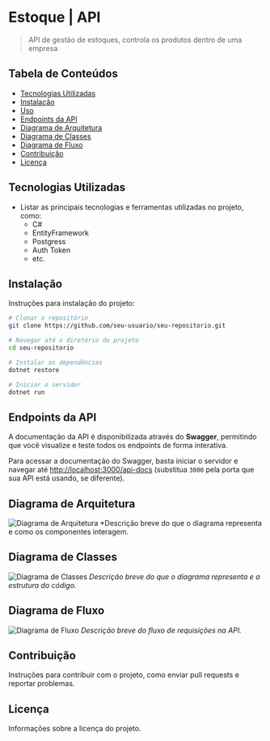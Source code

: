 
# Estoque | API

> API de gestão de estoques, controla os produtos dentro de uma empresa

## Tabela de Conteúdos
- [Tecnologias Utilizadas](#tecnologias-utilizadas)
- [Instalação](#instalação)
- [Uso](#uso)
- [Endpoints da API](#endpoints-da-api)
- [Diagrama de Arquitetura](#diagrama-de-arquitetura)
- [Diagrama de Classes](#diagrama-de-classes)
- [Diagrama de Fluxo](#diagrama-de-fluxo)
- [Contribuição](#contribuição)
- [Licença](#licença)

## Tecnologias Utilizadas
- Listar as principais tecnologias e ferramentas utilizadas no projeto, como:
  - C#
  - EntityFramework
  - Postgress
  - Auth Token
  - etc.

## Instalação
Instruções para instalação do projeto:

```bash
# Clonar o repositório
git clone https://github.com/seu-usuario/seu-repositorio.git

# Navegar até o diretório do projeto
cd seu-repositorio

# Instalar as dependências
dotnet restore

# Iniciar o servidor
dotnet run

```
## Endpoints da API

A documentação da API é disponibilizada através do **Swagger**, permitindo que você visualize e teste todos os endpoints de forma interativa.

Para acessar a documentação do Swagger, basta iniciar o servidor e navegar até [http://localhost:3000/api-docs](http://localhost:3000/api-docs) (substitua `3000` pela porta que sua API está usando, se diferente).


## Diagrama de Arquitetura
![Diagrama de Arquitetura]([https://github.com/user-attachments/files/17592784/API.de.estoque.drawio.pdf](https://app.diagrams.net/?tags=%7B%7D&lightbox=1&highlight=0000ff&edit=_blank&layers=1&nav=1&title=API%20de%20estoque.drawio#R%3Cmxfile%20pages%3D%226%22%3E%3Cdiagram%20name%3D%22Contexto%22%20id%3D%22ZcK_NRXRNd2Rd2iiA2Op%22%3E7Vxbd9uoFv41XmvOQ7J0sST70bdkOqszJ0060%2BlTF5awRSsLFeHE7q8%2FgEBX5Euuio89axppCwGCj29v2Bt69mS1uSYgCf%2FEAYx6lhFseva0Z1nm0DLZHy7ZZpKh5WWCJUGBTFQI7tAvKIWGlK5RANNKQopxRFFSFfo4jqFPKzJACH6oJlvgqFpqApawIbjzQdSUfkEBDaXUMoziwe8QLUNVtKuerIBKLQVpCAL8UBLZs549IRjT7Gq1mcCIt55qmOy9q5anec0IjOkhL0AaWjfffsBP%2FiYAydTcprOLC0vWjW7VFxO8jgPI3zF69hgTGuIljkH0EeOECU0m%2FA4p3cq%2BAmuKmSikq0g%2BhRtE%2F%2BWvXzry7mvpyXQjcxY329LNDSRoBSkkUhaANBT14K82P1Z%2Bf4rXxJdVN8Iv17HzbfYP8h7g%2BMNt%2FNcX70KhBpAlpLvSOVlCGFQQIdvyGmJWN7JlCQiMAEX3VYAAibNlnq7oCXYhO%2BOIjrGzfO9BtJYl%2FZ2CRmfxyn4EczboKl0AIrSM2bXPWou35%2FgeEooYqkfywQoFAc9jTGCKfoG5yI83eoJRTMW3OOOeM9W2%2FC4g8YLgpqcZmrKQCvgr7SrfMi5N15VfL0njQnbNwS0vM7%2FhH1PkbFYzNWsZ4MUiZQipd1xeQ11f4vl3zjqsfSLgw5CxCyQ1Yur%2FBVayxqNghWIl%2FrxN8o5d9yZ2b2QShNXTKUx9ghKKcKxLxBp1xavuwzSVt0kEKc56CnDihKzDfAQIu%2BZimFL8k0FJ5B9lkJmKOzdi%2FTpeYNFUBbbcn2usHlykYrCPWALTTTbFQ3a1lH9FLvNC4Mgvtxz1kLXdvP4Ck2UlV8UBus9FTpaZaC%2BWmTMtvVtOp6pAdmV27Neau75W5uLjCJNKLj3L9sVP965T7d1K%2B%2Bjaov6ZVllFtDJelWpKlFGiCV6apHHTLDMuZ4KHEFF4lwBBrg9Mu%2FMXUBRN8q%2B1jYF95XGSTynBP2D5iWubzkQWUZIvxI%2B%2FEQIB%2F9VmyQ2HS79%2FmbChg2NLR19sAIJZgKisd5WkxlzRWBND%2FM%2FRMWEyk99JeVXmVYVSYNaEOpmlEWqzrJYtWLTOs636rEGgrUQ5NCp8pvTXQ2Gm5FZKWLZQBsbRKovdSqZrsVR0MFQaodBgH%2BESxkFDiSksSBXB0ASIwqXNG4tpEApQLCwDU9xHEUhSVDSnH6Io%2BAi2eE1VRuqugnK3hK4ILqhGNVJcR3qMY9gAuRTW8N2f8v9UofITeZVTNpBQvPwoypy6hUR%2BwEvgowYQqwmQHAsVgHjHA%2BQwRDRtmt1YuOXm8jjEBP3iCIhk25TxIe4f0CoCMbPDQVATjXGwzd8qdx%2BKQ2Zu8v4X%2FS1SZIAQl3NMKdOwsm9k2xha6AUEJ5%2BVcWnooVMnLEkQdbJSZJEwq3uCY1ZjgET3Q5DSB6bBa2i2tEDZORj3o0eixTYOQ4v9UmDpN8BSMp80iGFNQBGIbrmpGS8FkZRUnU6bVQ3TXRjBrN0WkZi8hcxyhnFTF5qzvuH1j8aTQAYks3uYAaSulsvqUBJWjXKuxI%2FJmSINECyeKdqqMI9pFKJbWY%2F%2B4TCyD4bRU3Ajcyu68vjsQMRaNQaUMQCbzqbHWfUH6rfBmc7eDZ25B9KZ9VJ0Zg0baGnO%2B16F1hhnuP4AzheHEVsA4GDhvwaxPStT5aPz6VS1CxOPoKp6dq9AVc6Zqd4NUw3e2vBym4bXzU1XzS7bdK3R1ambXc7BIDp9s8s7c9m74TLTfGsya9roo5sPXSWzgTc2vOmpk5l3MIpOn8yak4IzmXWWzPpvTWaKTetsZsCNQGpXeW1oDUdj49R5bXgwoE6K17TRAMq3fspxJdIo3x9YIidUHQksMZt%2BuW5Hlphtnq%2BjQ0sujEv58collt09Nq7kFSNHkog1MqsjD%2BUI%2BKCfleM5ytEkoyRRwkYQyQfeaQtO9CwXnlWKUgpXoJeHjeAEsr98VdLj%2F44dmKoS8wgSl7s7CiflOZjkpINJnBLwm9EkBau3WRIl8hBIGQP%2Fx1K8Vnel1xxqhmsKo6EthKRBRYD4yjTQrnobU8cY8nrUwkl2M5UK%2FDA0ESJ1mdcWiGLpIlE6EZ1SklnVkJVW1Xh4CEJfmR7Kqawxoa2%2BxmQxH%2BGHqQWpHEewHJUiNmUfu6rVAw27ZrY4Q1PCZiqZZ%2BdehEMnTL9wohSMai8Zkyv%2BPXPqiXJqhOIfWf8FgAJWVxFobl0xrrUmX76u%2FkhvzE%2FrEKH%2FLsbw6vrq0yFU7L4RFefrUmcqPhkqdq2uUvFdbpMKKh6tKftqzpm5VTqycQszG7PySkgrR%2BfrJcrsZZMhFNRLyMpfl7z06ZmoT42odzOu90aMm6%2BYnRn3ZBh3oIlB6iTjthq%2Fd1ue7s7HSbZ0CGSVWKJRIlcoFNFmaV%2BPJEsEpcmVdRm9kGOGZyuWi%2FWM0qRaDesdS8CPr5Lk7HL77qTuvZxm9Y%2FgtPoOkT0cV1laLRjJanECNePSxK9Je9lvL4nuiexXjgaZCyZsUOgdAp9zP0URpW%2BqteMbQLn1wEQD1nR9DaViCsqek6S0AE3Uun1pVXocY7nSmrlG%2BPUNCIJidwCIIvwwUttZM69b3T8DNwmI1fI6K2ZNUnQPb2FauAUhq6N8I99GU%2FKviJLmKY6YxTUq1MlZKTyHUlBORI0P0RxqlcDwlbXAFSYMUjBg46HB%2FOVn2cpFQnDAXTRthnZtv2JmcWt2LoIExiBfY44gomvSXB4RS%2FQ%2ByxwIOeD%2FLESd2CCKVTXOxvgpG%2BPW7pXoZ9zXmIc8twdOn%2FcvPtk%2BdqyqfayhxlfbwLj%2B11nFqxD%2B%2Be37evsT%2FP3ZX03VyQE1p6ja1Vd4sGeFdNwZLzcfA1dghSKe6HcY3UOxhtKMoGibYe42tQ7Gw14%2FutqWuNePrhK%2BuB%2F9yMkT9Amrd30Df2nWVE%2BQ6bbKYQD71GemBHm8kxDyZSmuRRO89oU%2BnAO00eV81ognohG1BGW9lkKceYPpuK9TiEPXs4F7Vojj6ry5NSqmGnFmVKbJauKrpe3ddPwM6tg230wdH0e4uuNS2g5TMf5BKZvzMtQdx7QR5BMdfiWmyMJ3J2cu3AmgZj%2FpmWX%2FD1jWfi2aXQx86GvnHfOB03eMM82%2Bf5r17O7MerThlv3GrKczcxrW6mSbZWQ56v5r%2BWGRl7jblu%2BeHgfcboS9v%2FPlmluCr9X0ovB9F2oun1lo58TdCBRWJ4Y8R5yw7RpeZZzKzN8iVPiwDnXfxbh9i2H7tGWHjo3b5oZGuTbfy875q6zLd3KYqv3lzxLO7wyHlWGqFu26O06HLzlOvWcbqF53FKz9Pkeqbrce93qBXu1Ezrrr67fiUk47EwL%2B04ANDyB4ucHMUZYWHmD94XdNl36L%2FRzABVhHdBcODjehXad%2BsJ3GhvY0NvRzbMzUd7Wt5dt34iroonpWm%2Bb2D3qvW4O%2BeWxdx3fXtR3p9ih13Peqhyxbb6eN2W1xtnqWvDii3p79Dw%3D%3D%3C%2Fdiagram%3E%3Cdiagram%20id%3D%22WYmJsP1QuhiiOfBeFGFQ%22%20name%3D%22Containers%22%3E7V1dV%2BI8F%2F01XOrqd%2BGSL2eccXx9xFnPzHMzK7QBMpam0wYEf%2F2bNEk%2FA4ICIoMulZ6mSXvOzs7uaVIbZne6%2BBSDaPIN%2BzBoGJq%2FaJi9hmHojtmif5hlyS2G1nK4ZRwjX5TKDQP0DIVRE9YZ8mFSKkgwDgiKykYPhyH0SMkG4hg%2FlYuNcFBuNQJjWDMMPBDUrf8in0y4tWm4uf0zROOJbFl3xBVPgSwsriSZAB8%2FFUxmv2F2Y4wJ%2FzRddGHAvCf9wo%2B7WrE3O7EYhkRxAB7%2BZv6gJQLgwQm9bhhXXGbdgqm4zA4IPcziBOmvHj3RRJZ5WEaiTK%2BT2aA3CXGAxyKqdzgh4xgO%2FrmRJXow8WIUEYRD2UACZf0%2Br1%2BLYRLhMGl0zUZbn6fIiXDMjgc%2BSEgM2OdZMuMFYsROkB0fxdifEXmKARjSQ9NGGoYTUF90RjhkV56QpQij82eG5Y6LJAVZmxbQnWiR76SfxuJvWsswN9jCV4Ytd1I%2FD6sHUBtvuWz20Twz2byy1Km0MnYWDphGdFc4TCLZVsG%2FtJDdKzRQrEyeZ7yuxW1doq9ziajFo%2BcWl2ppGGbfYd%2BqY%2B0yHkpOVDmseplGAfb337%2F1zZmG5%2BHUu5veaWNnOrzQs%2B6UdZP8Qg3a8VIIe8sAhbQXmLRSfsE9nYag8zRBBA4i2kuo5YnyGLVNyJRhSmfuxTN6lH8zlIaYG%2BiWRrdS%2BHWA9zhO7V3hmhCHkDkMBUE385bZa3W67b5wpCA73RDbhXKj9IvaQYDGrAd5tJPDmJ04ifEjLBTV%2Bm6v3aN7ppCAvo%2BIOMsIo5CkHd5msNMuqde7WvrDANWlNp1tXRq2wqiyuWUjL6SXbcqCihq1StM2uwLKB%2BgZDNO4aVnkiwwnmGsOYwIXBZOI%2FSeIqRdi2ms0sZf6hx8imOrCdIThKWdzwxK2SZHJJW8DwZrjrPKcZOkHgTi5KWj3FRTcvruWBNlPCP4zg3UKTsuoObgfEkSWVzGt7wnHj8zNhkZ%2FzJWUXGgQMXSNWA%2BgBkazDNAXMPRPg2K1j8Cqb2DLbUl0ZMLhP9f%2Fffod6qPRr%2F7F7a%2FH1gskmpOe%2FjJlFtlN35Yjm25Hc3sq7gOxJ2vVVFTYNIam49SpsMorNWo06tyo4suM2XZJoq6CRVXMypvYJd2OY%2BAjmI87MhyFociHIzBL4cRDiGNKYZXyO2Bpy62wtGsdLUv7UxTWifl7SaWuINxyIaqipuzEPZgkYjMKIMHcmYDd%2B0DqUw%2BlMjjVvsVh4SNz8tFxr1rReunXvhWtkoyNtWS8hmrpjdMk06Yqmq6wrdY0r1xbKSwdU7e7a7Sp1NXTxZjd%2FF961mVEuw4ODRV5v1aeHgWJ7lyeSqLL8wVFptNUTNc8uB69o4ClAdfziy1r0btVWpQVGqS9g8vQW7ggX5KVvNiOAuQBguZZBmKOkhlF0DNI%2BdJNf5tYitMpnJ0SG56TANtS5h8vQM51fA%2FJj%2BUPNFh6IzDfMAlQIKsnOOywBCFTNCEBKISx8bK2fVM6oEayut5sd3t1WjbMttFrrT2isMeopAJenV045xAU6jRLGUjSbrU2VafO%2B%2BUQ2jNCL5nyaoVC35JSWJtIUGVzYcCVbUixGmT532JK90SSuB8iw3B0lL1e5R4u5dAyWu2Otg1RvpSKWJWVPacilKy9A5a2a5le93A5hNrTOSXcRSq2AHHoj%2BFAbOKYTPAYhyDo59aKusjL3GAcCUz9hoQsBRrBjOByx6AejZc%2F2PGXmmZJw8%2FUYDH24obeQjTBt5bFrTsYI%2BoQBvzUmN1j6utCl%2BBZ7MGX7nENjYB4DMlLwo7qfb%2F0pLYOhBgG7Cai%2FOB2i5huFkT7XYK4QITH0BZbPwt78tixjWVhoxq5AhjsEhQOA4N14S3CYHV%2B%2BmhgIJ7%2Fz0EwEy19fnigN8Tal8H%2FbumfC%2Fpz3x88KNFyw9VOMcK1EYYxH1VvQVvsmCLf52BaO4So2XQdkmsUm02mEI00ivMVVNR7oV3qltWq0C%2Ff3DgaovY7djWFqq3yEXg0SihKqtHLzun1AW3WIrVL6n2P3rauFxV72%2BpH6kfT23QpB%2FLuxmajaOzGHS4YXvi9yhH3tuauehsFk%2BHaO%2BldjlPus81DdTbd2ENvE2Ok%2FMwljisHzM0HyVJP48peTv3ivdpvs4ll%2Bd0EtVwh5oD1GYfX9E2198xdd041PGy7Iqkzg6yDn6o4LIcJ9Q9YFoqJTrOyIbeq3WVDOex4lbsFoVMjld2jsgSmXMZZZhGm2wu5N8gtc0OUGe8FsurtGL%2Bkt4PMqjRktQ4BMnOVUOTqMBWKXDNWoJcObHsbtRhS5SS4WgJDkSXZ3cN%2BR1vFKoUbdd1U3Kib29%2Bn14IUtuce%2BqU3l1ezx2H7E3xs%2F9Qu6uriBo6z2U%2BKpwhisKZuA7FMO5nM0Z58kiD86uEgAFGC8lB4ExT4N2CJZ0RWJLdKSSynEPAAjogi3ARXH%2BgqHzMo5nU0DNPqsW%2FZqLjEFAoR8FA4vknb7Dm5RVzAHjLsTrVr6roKE01V8uYVj0U3A4Xx8uhQgsM9kwSdCY7RMwOBlANFiKTbT2gagBB%2BhsCvmDrYX2ZHFSOIwgnlfwaBNOT8QROPD%2Fs4xITgqQyP8I2mRJ8f4%2BhBMr%2BmRk81JymSeNWEoszdRXRUpDqczddGKQIgSMgTTKqANpRYWdsfN36Obm6Ilr0xSJ3l6zOCFMChniAIBPdM%2FofjlFIKfK9KeZdvFtZBBVP3jYJUp07ouADDet5b71uaa20NqxQgMO7PIcdJNf9enP8hqKtCPlfpV2PlHLQyB%2FEUOzfdi%2FOwNkeTsTGa3gIfUVseyu2rAwH1aggIJQKqOpMaKLeTI0pfWGdS%2BzCkppipflhSs2tgyeb8HCGXyXkRJ81l1sYgOn0u2%2BD2%2FcxlR8Jlihkzh%2BWy%2BvOabOLL8XFZtgTipLnM2RhEp89lzRo8z1x2rFyWzRd5NzJr1dCSrt9ma6qLC6yPk9yyNbAnTW6rHvf9jeQm3%2BVwZrePwG6bZl73l42vp%2BP5DGO4SKF6rMSWzSI9aWLLOvNpM9t28%2B4H0IspD1RXgOaz7GsF%2BEqm0mrSl9aLpoudskWh%2FELZgO%2BhdNJ9x4aJot6PPLP%2B6GbQH3CNfu%2Fb4P7rM9Gv%2Fkx%2B%2FdHtL7ew9dIapx0uC%2B27zV7HqvEh3dO2Nc1KKeQvX%2F65aq1AnUe3XxbaatYH4X2tCq0NyghYX4hl%2F9ezxrPRxO58XQxcqSPeZ9rzm6d05TMxG8V5mKKq%2FU%2FFXN2Zj3n%2BuxII9SdIbfYGg3Q8YkPPgHKLEisHn4a5Dse7mfQs72OWpYpeOyFK1GKXD9jJJEylK%2BrPrI81kjsLmtFsliJ20Wpt30%2B2k4ZXOKZnCH32YruqKtzorSGiArozTfCczsvv%2FmZ1p%2ByQzqHUnedBm7%2FCo6ruTMdsmf5Z3a14C9IutJ2rWj1%2BKG13Y5BrfX5D9N8db3nV6X9FwaNC2%2B1Jub1FuF1qWrMo3rIFNvtVbqs76jErN2WYjQ8z3q9D6S4W0OjZ%2B3tfq9Xeos620w8qjbClgrhmMWLvOZbvHGPRTrJonzXEx9QQTas9ePh35n7%2FgYLP14BcBzg8XIZo1PSg56k0xLBpW%2FY5Q7RPDWG%2Fp4ZQ4q7%2BRO8YNYThlhfiXrZa1mF0xOrOesw6QnnWHydvsA6pu9ARmib%2Fv4HsmM77yQq6mf8zAV48%2F58MZv%2F%2F%3C%2Fdiagram%3E%3Cdiagram%20id%3D%22iZcyluI-vXqPSFKWvqcD%22%20name%3D%22Component%22%3E7V1td6I4G%2F41nrP7oXN4f%2Fmo1bbTabdObXdn%2BmUOSlRmkDiAbe2v3wSCEAgoFQU79DnPjiQQILlz5cp9Xwkd8Xzxeukay%2FktNIHdETjztSP2O4LAi7qI%2FsEp6zBF1bQwYeZaJjkpThhZb4AkciR1ZZnAo070IbR9a0knTqDjgIlPpRmuC1%2Fo06bQpu%2B6NGYgkzCaGHY29T%2FL9Ocklee4OOMKWLN5dGs1ylkY0dkkwZsbJnxJJImDjnjuQuiHvxav58DGtRdVTHjdRU7u5slc4Pi7XGB5q2%2BXyrexOf7e%2F%2FL2KrxeX7%2BdCTp5OH8dvbILV44J8EVcR%2BxB15%2FDGXQM%2BwbCJUrkUeJP4Ptr0ljGyocoae4vbJILXi3%2FW%2BL3d1zUJ1Umh%2F1XUnRwsE4cDIFrLYAPXJJmGt48eJCgJMd319%2BCojg5OsZFn6EETotS4tKDo3XyKF1%2BtgZJpXpw5U5IdXQ%2FP%2F1Y3%2F73%2FPy9ezd9kh77cPj9LDJFw50Bv6B6eWLtwKTMjDTQJYDocdw1OsEFtuFbz7TVGcR4Z5vz4uZFP0gLl2htkZjis2GvyK1G0F51zsVOVw3%2BK8KMPeBnvzHGqGNTrWzY1sxBvyeo8nCN9p6B61uo53RJxsIyTVxGzwWe9WaMg%2FJwtS%2Bh5fjBq8m9jtxnNkShseI7gdcOo%2F%2BTu1A9jKpnchUyGV4UwksJMp2Rw51bghQ%2BxG%2BTOAVOpx6yiXRTbZ6B1Xpw%2FBODF6oC25iAOQIp4KbwTfrHWEQWORxGiQ%2FrJSMRTOYOtOGMvNk%2F4NW%2F9qLcPvAmrrX0LeiE2ffg98ryLIYR2GGr94MjxUZN05vC4GVj81B%2Br2CUceYFkNBFJ%2FDK8jXORL9m5N%2BglHGcIJM3E%2BQoE9XNOH0BSgvvTCeb1vMmSQ4LC2oEFRY8RZgSVwdKl%2FuJMpPXR4%2FmFt2kbC3wRbVASpmgZ3OpUjqCOFDw%2F1jXynQTUvXGqqP0awoJkMjHNhpUmKMDBoGXueWD0dIIwPIFUQAaI%2FDzkGGCx8eBQfWMya9ZUMw5eXMHOhgnppZtn28qQxTErtDXSSmJ9Gnwx0Igw51Ed8M44%2Fku%2FAUSV3IDtd%2FFeIN6ojEwLZ88ZjFA9bhPuJLPueD%2F2H7Og0RWmppN5PFRVAKdyEpTZVaRPOPe6TSBkcgsknFvLvWQOajM5%2BBvLs6KERta07TuJeZSgkTS5kkaFZGmEkMgOiQ4%2Bg5MHbrQXE187x4soWf5kNyJgthzuFgiS3X8PKAdOL7lry9cVOoLdH8VIK6HCvICrOWfA8a8BDbEJxuI8yCzxYwZ4GT8WD70Wjw%2BKB5Xial3mvv1HrwNHPfu3y%2Bfe273eQKrxNRSGDrVJmAyKcZKhQWVY02WZK6FyuNBpUAjpSY3FSp7hgcifDLRlNbLImW%2FlweRQ%2Bj5MxeMvt7komPXXRhvwDHcD4d%2FirHAndkZe8voXg0Ew6aQUyaQqoVA6s2NwAQna9tCiOqKGNoII5S3Q%2Bs4xOGbcZRAu0JKIa%2BpcZwqpjiwUIbNZjC5K3OcxMDkDAZXj6xV42V6GKkCP%2BUU1eQV%2FWgImnG%2FMI1XO5yvDdd67G2Lct7patvJL5bPc6p0d6WcLFFbK%2Bm21lJNGHrmyGVlXDGZluzJvX%2FhT13%2FyX19UZzHH1f82zJ6z4Qf7a9zxOhXto8eQOCC4Y07w%2F5r4GJKHzP8wcXf2YHg%2BB43mnJmoEbgNOUcz709BJaWM7sBU5%2BURRNHjGYXxsKycUtcAfsZ4CfaAnsmmBqrAP9zIDU%2BIYWqitgbXAhMEy3qcfs7DM%2B4T7xC2RwJbOxpySpN%2BujL93Ilsma33eVyBNxnC%2FXhCma3XKqsHee5RlBrMzfoFQGLdMAMTizcO0DhHBg1EWoDkQ9HjM3PS%2BB%2FdqYQ0UZ86%2Bhd%2F%2Fobjz95Z3VtO%2B%2FEcxcYPiC5JDN558elmcnfZPaBDajMPXmrhjha8LL5zHWfQvZnu3vcvUIPwf4Vue%2FLVNau%2B1LoKDCZN5Ur9P0KdfkpplNhm5%2BC6dI1lbEiK1lO3PopmLw7O5wnxmmtiFKYlovGlRDaAcLngEP4BknBJc1sw%2FPIb2thzEDXW4YheT5KiULo8uacTeyc50RiFnf4Gf11kBY8ofXaR%2ByUlIzGbd%2BwnA1xRbnAjMqtaCohSzS9VPWyvph9%2BS19f0VKsdv3EINK3OOIQCCeizqhbaMWqIJD3A9GD6UIBHSD%2Bp2AMX4CLmQTrAgmzRYuluQV2Bzir8vBQzjSD%2B9G0a9H8qM%2FuBk8DPYfzBvhhPojnPDT36PR0%2FDb0wNva49dxf3%2B%2B%2FVLbU54UwaaKRUPbkwnvCaMRaUd3OpzwkuNdcKPLM8Hi3gKNfB8%2BHvFmNaN1vjE0QQuQQ%2BbqhFHNhGY22isj%2BF2BKf%2BC6o%2BPLULLjse4hWTcNR6%2FhnpPbhYG%2FOXXaczDKiqYJKz4yMRAE5WdSHebgUxsQSIpeUXW0CN8gHG0CRwKUgjKJeBKyX462Rc3OHfVtSM0DGoySwTHUPfh4tNKdBF%2FSP9RCG7fQh8p1yc0CGCEPyCQ8NH2OsEdFfgJAa4YlabBNeEpxRTYMOZ2SDhPu05kPjq4iDB0DDN8L6Bx8y24Us3EqMSEptwPoU%2B2aXhRH5gdJuV6yH6eA%2B8eO4D0DOSKzZef%2BAOnkGI%2FcGdxh60Vz7oxkKYdng43PDAULPwnMIaHmTxyONDRNhv0T82Y1hIpadp%2BkUuJb%2FB%2FLonzrCXN5znTFCeYeIjA8buOuL%2FXgR0XPdhECfmrh4ehi2NPm0aLdVEoze%2B%2F3foAZn0ehPkaOl1Pfi5CePVEaFl2rbcOVyEtrNPfDax%2BkGSN4sdwpUVHK923rH6oXzId9elEPmwUWVoOKfdHz3g3kVjZWKUCfxWhh9J2y3nV5huIraHEDVYCCRcIOsQzqdzOH6Cv27vR6u7l%2B6PqbawL3YARqUQGI8Q1N0CpwURWBabpkK7N6uJFYzxOMwNg%2BfJmkxRl6omBCtGC2r2dLCeqTKNRFWEXtFhwvhKoE4UpaZW5VgTRPdTLs36dQM1NLrIS3SU%2FKya0LtIc3lpfwPYrbVVZruNyGE8wgzi1N4J64SOMxiwm5iXcvx5W2RCaLJurBOnkX5Q%2Bj6x5YQlVmpH0ezzNA0pQWio1ZwxeTkolckPENBUJj9KfnzrVZWU9YYv9A6RWy5HmhuLcCofTtdTs3c8oceX7USi7r4%2BDKW%2B9H1xO%2BbORO7p6vElpUBgt0FxlKY5Q1zU%2FSoZ4zg1pQST9xviaqExvNAC0rsBqQhokoB0HNlt2blVMW4EOQvLmYcuw3iFXZrPZpxiEdrku6oKMWhx%2FfD89UqXlEFvPb%2F5yg8fXh92waDiIEuDMEioEIMEWeVpSlwJzT6jC1X3p9m7AJRz%2FW9f6F0vH1dz7eF6eX11KasM%2Ff0J4VN5SGHWAQNSmOcpR4KUkmHvFQ6kojOqj2vATUgjb3HuFLqoSwEzUCC1wY2616btEfAoGwfJ70kN2CdhExcpvR%2FCRfDXaQMguwVAUnGnTe3lgnGJwIjeoMgI09rFUx47C6InNbJ7hruhaMiu2N1Q1sclpbfyEKv1cTFfnfgJU57xjF%2B8CX7wol5TlY%2BAptJn1RD0FOmvQGr%2BTk53wuJyL3qHVl3eUOZYpSwmf8LUqss%2FLPs7AMtrsLw8gclVrhguDcjllwvHs3SQg8b0SuDNq25dMJx7ZrhiOJ2dXTOcW0C4apjK3nMwaNcNt%2BuGKx7g9JoGuF3WBjMHuHZtcGn3RmIl8AHGu8061sZ4NVoNRbnNsItCBVv9GHrVfoxd98JmN312D5%2BS8odGehwqlSXwvESr5PaV3tXgVWjYjq7JINJFYmub0MRo8to6BE7ZIcBXGCBqN31tIGE6AEM65q6vOw6THyXwUydD0ndkSJGe508UchVbYfGiw1roV15nL020pPTWz9y7%2BvZWTRT7CzUfpHsrAt3BP3G6cNxOHnXerWpNtepOXkk8V1erjeeyv%2BCTmXO1%2B6bWvG9qlTD2ieM4HTFuUVNVTqT3S%2BU5FecLoiYqGq8Ikrz%2FxJ6NaNlFvCcEaeW1JewvfR0EYzIgomg0iOy6wKry2T6YuGjO4q7r0IV6wc3DDNdqd774w8Sh%2Bf2vFYf%2BOc6AA4pD5dRu98cUh74Thk9ZyhW9A1s80Eq5asf5Kj23TPCua4ejVsp1Mo7bNCY3WMqVwOSPLuWKXnW7lCvvTCLlSmUzpFx5BRApVzK7lXK1Uq6yTXLYAU6uaYBrpVynKuVKj3e1SrmYNq2cstev5s0n8lkwHc7IB5MjxCx3MwMSXDldVVdl%2Fvi0b1Z5R1jxnVSzYZqrlIO2VVad%2BPxcq4u%2BtMKqU52f1yqsYhqx3vKVavmKvCNf0Y7EVxqssWLHzZN04qNprNJk6Lgaq6yGssKeLFTWlXVNpDrzJz7eLKOGDq1lO%2FRx9FT7yU%2Bye1aUJlZCjmuonFiKzbmaMMcp7CXVrFwR0jt8h0f7fpgxtRO1pNAlVLJrNLt2sv6NCjFErQxDOF2hMYTjjoQhu%2B6xcxy91H4YkvVijKC9auCuN4W2Wk1P1vQ9N8MlZWlU161gH8odJa8nvcS0oqGcZ4zl7BOPtUi0nGcL8746pIUrb7VxW7Wiwj9dVMhX6PhqVYWn4Ak7oKpQE%2BkZcXNVhRh8T1hQuPLw%2Ba2WsJHwfvBYBV%2FXtjmtmPBkghVpKG6umJBA8YnpCJMseichIX7NrRpC1kmhfDCRk1UOsi4LRYNRzp6A3%2BoFW71gxYMYhV%2BtYPDjDWLVCwbTY1rzBINRSOA0HXNNjMBHzrutXr6oxIa426NPgbaiQUFPd9uDiwYx62mYXjDFF9sJ%2BClPwIW6VvO1asGTnYA3Ty0YfRD0yGSlgSQjOnE7yaj8I9NNEfqxk6irirWA74XS4m9cnDjzkVMYcEyFoJD9KHwTZxp6Wtyj8GqdUMBYonQCCsFIidIqBI%2FQrVUp2JVM4GRdk3hJTm9KpuNsUVBESVdUTVVLt3ku%2BuNwpbHTp9Knczh%2Bgr9u70eru5fuj6m2sC92gGOx2Ct3hHbbwocLtq6DLpoUMs7f7Il3s5pYwQiJDRoGz3NAK5E4HYGbznOqqEsKL4gSZSYSHxiRouiShAxKj7L3GxpqtByhtZyKLEdRU5bzsQ2n9i%2BjfxjD0aXjGw5KciH0E6dfusZyfgtN3GSD%2FwE%3D%3C%2Fdiagram%3E%3Cdiagram%20id%3D%22fhobZokMRSuOwA_f8mlF%22%20name%3D%22Contrato%22%3EzVZdc9owEPw1foSxpWDgEZs07fQjNCSTmb4JS7HVyJYjn8Hw6yvZMuAwhLSFaWcYW6xWt3fnw6yDw7S6USRPvkrKhINcWjl46iDk4THWN4OsG2Q4GjVArDi1pB0w5xtmQdeiJaes6BBBSgE874KRzDIWQQcjSslVl%2FYkRVc1JzE7AOYREYfoI6eQNOgIDXf4R8bjpFX2%2FHGzk5KWbCspEkLlag%2FC1w7yHYQr4uDAMVj3g0MlJZykteS0CpkwzW%2F72uh%2B%2BPMA29oVy%2BBMMfHsPgSSbW6Sn9WoDKcv6jbuWaElEaVt%2Bx17KVkBWkRo5YDypV7GUIsdQsMtqnM7wUU%2BSXO9yBZF3ubuv5Sm0cE3krLdNwdPOrtzfVCPBXJnStIygj0mCs%2BTwJQVkeI5cJkdz%2BM%2B4YXpqLkQM1htXnmbl0t3cfoXSHP%2B%2BSHUv%2FTjKc7ubqc91%2FUuoD1TPDpQHo%2F74%2FH5ygMZPX8vSQYc1q%2BlPNc93%2BMmwCaUMnq8k8hFVz3P7WHvXgvjib38uEBnH5v32Ot6%2B4OzKXyREXl7tie8qEcZ15ruPGHiSd%2BDC5T7qZhEwJcHswRKv4TOJRIqpp8xDQ7GaK9kmvLsAvVZaTNj%2F8V4PeT0X7XCSv99K96bzHD6Nvc95dTQQp06WlsLWLd%2BBVhl8ARSoQFPL4ngcabXkf4TZ0oDS6aAa4czsRspp9QcDxQr%2BIYs6lC6%2BCCXPIPaPw0CZzA1sUqQRePRTOgClHxmoRRS1ep4hBbY9%2FXOExdiD6cDNqJX23xNBqw6ajK897ij1z7jhsmUgdLT5drICA2a2NZ6esh60dXOyOHWZyZ7Jg75FiTWPMbb2L9lfjTX%2Bp%2FTVk9zT7g9G2%2FPZ%2BPrXw%3D%3D%3C%2Fdiagram%3E%3Cdiagram%20id%3D%22OQTP4D4YmMb0-30ZHUw1%22%20name%3D%22Metodos%20-%20objetos%22%3E7VdtT9swEP41keADEo1pKR%2BbFArSpqEx4LMbX1MLx9c5Tpvy63dOnLYBtjJWqUyqVOXl8fW553yX5C5gcVaODJ9Nv6IAFYSnogzYMAjDDrtgdHLIskbO%2B%2F0aSI0U3mgN3Mln8OCpRwspIG8ZWkRl5awNJqg1JLaFcWNw0TaboGp7nfEUXgF3CVev0Ucp7LRG%2B%2BH5Gr8GmU4bz53eRb2S8cbYR5JPucDFBsQug7AXhKzkAYsCh7V%2FLDaIdqtZY5yVMSi3%2Bc2%2B1n6vPk6wit2Atjvi%2FF4%2B3t%2Fc9r88p2oyWv74tpynw5OwdjTnqvDbTuyKXEZCzukytZWXGhqblwgJesPuDSifce0yYZc%2Bvb2fBVacPHlKDRZanCSo0ARs4DRraSVXNYG3bChHYG%2F0BA2lWaK%2BNSiKxB5pnkHlwEidHv9Rca1l%2F4Gc0HpU5AknkadF5vLtgrH4CbX%2BFxvaroyBUr448qPjf1XbypVFgTmdq4PPWX7IzhaRsQFuoXle%2FflBwqL6dG3L0Od497gyiI3khwd2JyLvZ%2BJ1Sch318S%2BKmBgC67kMw9iFgzOqyND12nBoS52InIICj7%2BqthXWVSqqw%2FE7W7Tv%2F3dF7bCCC2UDp%2FajNQOO3RJ9Zpquk6onwSKJ5qDsZKa7YFfyKQQ7u%2BRgZxKe1xRUR8ZzVBqW7Xy3SjoDh2X%2B9zV44KjppYLnyCu94m8s17Sh%2FGEViZSqQ1ccOhPEoejtlc8k8pNJteg5uCk%2BAU%2FiHSoS48UH4OKVslouDRqWIXtAoHyt21z5z39%2FsvOeQSYgTVLuvfMYdcPF36Y6px16%2FvFejRZTU7TjbEkPPMg9%2BNQuuL%2Bq3aebH1Hv314Idst84vn25gc2eUv%3C%2Fdiagram%3E%3Cdiagram%20id%3D%22mJTvQH946EByhLQ1PTxT%22%20name%3D%22Repositories%22%3ExZVdb5swFIZ%2FDVJ7MSng5esykI9ebNOkZKvUO4NPwaqxkTEJ9NfvOJgE0lVZq1aTosQ85%2Fg99ol57ZEorzeaFtl3xUB4wYjVHll6QeCTOcEfS5qWTGezFqSaM5d0Blv%2BDA6OHK04g3KQaJQShhdDmCgpITEDRrVWh2HaoxLDqgVN4QXYJlS8pPecmayls2B65nfA06yr7E%2FmbSSnXbLbSZlRpg49RFZeMPECUlOPhJ5lww%2BJtFLmalqXnNcRCNv8rq9t3fX7BU571yDNB2nmD99%2BxlHKpmz7e66aMaT3uy%2FujOypqFzbUV1gyZDxPQ5TO9yACZsfNIcbiV%2B2oUZzmd52qbisXvZfBDoU60tydSrWXgixKBuZ3KzqQkNZciUxSvMCw8f0dSWTIdl5QYTrjPG8ngJdhcHTCE6aH7%2BdBWPtwne2kDTcNLdvkusl%2FSoYNfCq3Gf%2BBUsQYOD%2Fdv%2BSHl9r03ReYaC2PDO5QODjkAqeShwn2CjQCPagDUd3WbhAzhmz00NcAH%2Bm8VEKX5ywUFyao3eNQ2%2B8tFqVUWXrj1YaT796gkgJpY%2FVyXwyJXSCkUcuRI%2BDz8YwtVxJs6Y5F9aK70DswS7FBZzz%2BoFtH41BhDR5SrWqJOu0pJJw2rbdCNSv%2BoT%2FLwZ3aRUbUDkY3eCzUw7sfKvtbo8xcVZxOHsx6a6KrO%2FDXx2kzv%2FTk%2Fab%2FAtznYVdd2vMvWLYTq93VZLVHw%3D%3D%3C%2Fdiagram%3E%3C%2Fmxfile%3E))
*Descrição breve do que o diagrama representa e como os componentes interagem.


## Diagrama de Classes
![Diagrama de Classes](link-para-seu-diagrama-classes.png)
*Descrição breve do que o diagrama representa e a estrutura do código.*

## Diagrama de Fluxo
![Diagrama de Fluxo](link-para-seu-diagrama-fluxo.png)
*Descrição breve do fluxo de requisições na API.*

## Contribuição
Instruções para contribuir com o projeto, como enviar pull requests e reportar problemas.

## Licença
Informações sobre a licença do projeto.




